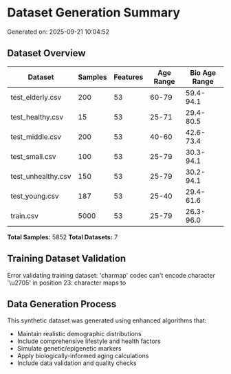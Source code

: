 # Dataset Generation Summary

Generated on: 2025-09-21 10:04:52

## Dataset Overview

| Dataset | Samples | Features | Age Range | Bio Age Range |
|---------|---------|----------|-----------|---------------|
| test_elderly.csv | 200 | 53 | 60-79 | 59.4-94.1 |
| test_healthy.csv | 15 | 53 | 25-71 | 29.4-80.5 |
| test_middle.csv | 200 | 53 | 40-60 | 42.6-73.4 |
| test_small.csv | 100 | 53 | 25-79 | 30.3-94.1 |
| test_unhealthy.csv | 150 | 53 | 25-79 | 30.2-94.1 |
| test_young.csv | 187 | 53 | 25-40 | 29.4-61.6 |
| train.csv | 5000 | 53 | 25-79 | 26.3-96.0 |

**Total Samples:** 5852
**Total Datasets:** 7

## Training Dataset Validation

Error validating training dataset: 'charmap' codec can't encode character '\u2705' in position 23: character maps to <undefined>

## Data Generation Process

This synthetic dataset was generated using enhanced algorithms that:
- Maintain realistic demographic distributions
- Include comprehensive lifestyle and health factors
- Simulate genetic/epigenetic markers
- Apply biologically-informed aging calculations
- Include data validation and quality checks
